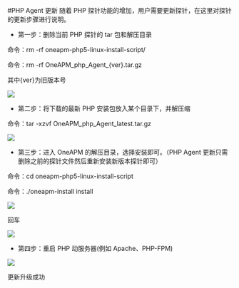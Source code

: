 #PHP Agent 更新
随着 PHP 探针功能的增加，用户需要更新探针，在这里对探针的更新步骤进行说明。

* 第一步：删除当前 PHP 探针的 tar 包和解压目录

命令：rm -rf oneapm-php5-linux-install-script/

命令：rm -rf OneAPM_php_Agent_{ver}.tar.gz

其中{ver}为旧版本号

<!--![](https://oneapm.kf5.com/attachments/download/274168/00156209a13ae9a0d4af378806c715b)-->
![](/images/myr/p026.png)

* 第二步：将下载的最新 PHP 安装包放入某个目录下，并解压缩

命令：tar -xzvf OneAPM_php_Agent_latest.tar.gz

<!--![](https://oneapm.kf5.com/attachments/download/274170/00156209a361c9c719d660afc149219)-->
![](/images/myr/p027.png)

* 第三步：进入 OneAPM 的解压目录，选择安装即可。（PHP Agent 更新只需删除之前的探针文件然后重新安装新版本探针即可）

命令：cd oneapm-php5-linux-install-script

命令：./oneapm-install  install

![](/images/phpu1.png)

回车

![](/images/phpu2.png)

* 第四步：重启 PHP 动服务器(例如 Apache、PHP-FPM)

![](/images/phpu3.png)

更新升级成功